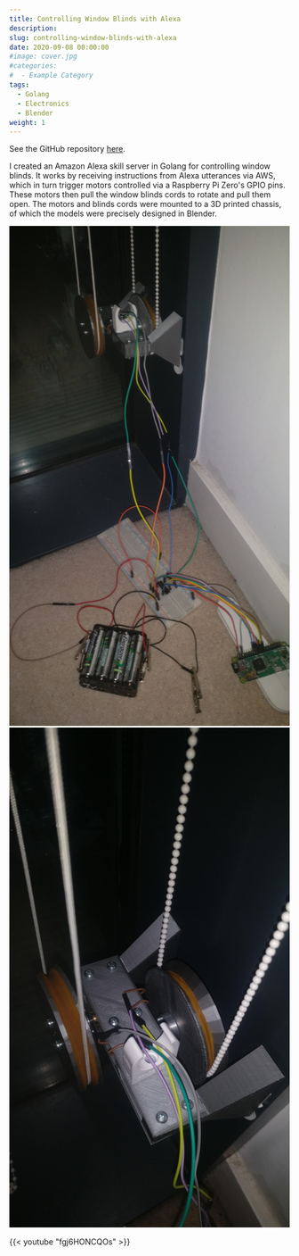 ```yaml
---
title: Controlling Window Blinds with Alexa
description:
slug: controlling-window-blinds-with-alexa
date: 2020-09-08 00:00:00
#image: cover.jpg
#categories:
#  - Example Category
tags:
  - Golang
  - Electronics
  - Blender
weight: 1
---
```


See the GitHub repository [here](https://github.com/jemgunay/echo-blinds).

I created an Amazon Alexa skill server in Golang for controlling window blinds. It works by receiving instructions from
Alexa utterances via AWS, which in turn trigger motors controlled via a Raspberry Pi Zero's GPIO pins. These motors then
pull the window blinds cords to rotate and pull them open. The motors and blinds cords were mounted to a 3D printed
chassis, of which the models were precisely designed in Blender.

![Initial menu](frame.jpeg) ![Server hosting & world creation menu](frame2.jpeg)

{{< youtube "fgj6HONCQOs" >}}